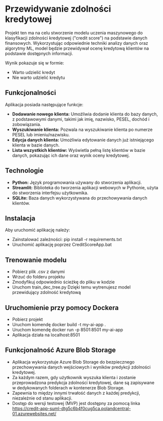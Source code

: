 # Przewidywanie zdolności kredytowej

Projekt ten ma na celu stworzenie modelu uczenia maszynowego do klasyfikacji zdolności kredytowej ("credit score") na podstawie danych finansowych. Wykorzystując odpowiednie techniki analizy danych oraz algorytmy ML, model będzie przewidywał ocenę kredytową klientów na podstawie dostępnych informacji.

Wynik pokazuje się w formie:
- Warto udzielić kredyt
- Nie warto udzielić kredytu

## Funkcjonalności

Aplikacja posiada następujące funkcje:

- **Dodawanie nowego klienta:** Umożliwia dodanie klienta do bazy danych, z podstawowymi danymi, takimi jak imię, nazwisko, PESEL, dochód i zobowiązania.
- **Wyszukiwanie klienta:** Pozwala na wyszukiwanie klienta po numerze PESEL lub imieniu/nazwisku.
- **Edycja danych klienta:** Umożliwia edytowanie danych już istniejącego klienta w bazie danych.
- **Lista wszystkich klientów:** Wyświetla pełną listę klientów w bazie danych, pokazując ich dane oraz  wynik oceny kredytowej.

## Technologie

- **Python:** Język programowania używany do stworzenia aplikacji.
- **Streamlit:** Biblioteka do tworzenia aplikacji webowych w Pythonie, użyta do stworzenia interfejsu użytkownika.
- **SQLite:** Baza danych wykorzystywana do przechowywania danych klientów.

## Instalacja

Aby uruchomić aplikację należy:
- Zainstalować zależności: pip install -r requirements.txt
- Uruchomić aplikację poprzez CreditScoreApp.bat

## Trenowanie modelu
- Pobierz plik .csv z danymi
- Wrzuć do folderu projektu
- Zmodyfikuj odpowiednio ścieżkę do pliku w kodzie
- Uruchom train_dec_tree.py
  Dzięki temu wytrenujesz model przewidujący zdolność kredytową

## Uruchomienie przy pomocy Dockera
- Pobierz projekt
- Uruchom komendę docker build -t my-ai-app .
- Uruchom komendę docker run -p 8501:8501 my-ai-app
- Aplikacja działa na localhost:8501

## Funkcjonalność Azure Blob Storage

- Aplikacja wykorzystuje Azure Blob Storage do bezpiecznego przechowywania danych wejściowych i wyników predykcji zdolności kredytowej.
- Za każdym razem, gdy użytkownik wyszuka klienta i zostanie przeprowadzona predykcja zdolności kredytowej, dane są zapisywane w dedykowanych folderach w kontenerze Blob Storage.
- Zapewnia to między innymi trwałość danych z każdej predykcji, niezależnie od stanu aplikacji.
- Dostęp do wersji testowej (MVP) jest dostępny za pomocą linka https://credit-app-suml-dtg5c6b4f0cug5ca.polandcentral-01.azurewebsites.net/

